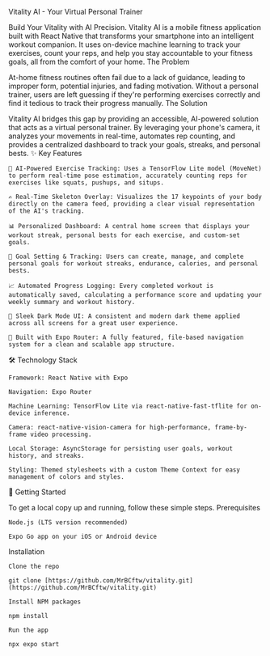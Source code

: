 Vitality AI - Your Virtual Personal Trainer

Build Your Vitality with AI Precision. Vitality AI is a mobile fitness application built with React Native that transforms your smartphone into an intelligent workout companion. It uses on-device machine learning to track your exercises, count your reps, and help you stay accountable to your fitness goals, all from the comfort of your home.
The Problem

At-home fitness routines often fail due to a lack of guidance, leading to improper form, potential injuries, and fading motivation. Without a personal trainer, users are left guessing if they're performing exercises correctly and find it tedious to track their progress manually.
The Solution

Vitality AI bridges this gap by providing an accessible, AI-powered solution that acts as a virtual personal trainer. By leveraging your phone's camera, it analyzes your movements in real-time, automates rep counting, and provides a centralized dashboard to track your goals, streaks, and personal bests.
✨ Key Features

    🤖 AI-Powered Exercise Tracking: Uses a TensorFlow Lite model (MoveNet) to perform real-time pose estimation, accurately counting reps for exercises like squats, pushups, and situps.

    ✍️ Real-Time Skeleton Overlay: Visualizes the 17 keypoints of your body directly on the camera feed, providing a clear visual representation of the AI's tracking.

    📊 Personalized Dashboard: A central home screen that displays your workout streak, personal bests for each exercise, and custom-set goals.

    🎯 Goal Setting & Tracking: Users can create, manage, and complete personal goals for workout streaks, endurance, calories, and personal bests.

    📈 Automated Progress Logging: Every completed workout is automatically saved, calculating a performance score and updating your weekly summary and workout history.

    🌙 Sleek Dark Mode UI: A consistent and modern dark theme applied across all screens for a great user experience.

    🚀 Built with Expo Router: A fully featured, file-based navigation system for a clean and scalable app structure.

🛠️ Technology Stack

    Framework: React Native with Expo

    Navigation: Expo Router

    Machine Learning: TensorFlow Lite via react-native-fast-tflite for on-device inference.

    Camera: react-native-vision-camera for high-performance, frame-by-frame video processing.

    Local Storage: AsyncStorage for persisting user goals, workout history, and streaks.

    Styling: Themed stylesheets with a custom Theme Context for easy management of colors and styles.

🚀 Getting Started

To get a local copy up and running, follow these simple steps.
Prerequisites

    Node.js (LTS version recommended)

    Expo Go app on your iOS or Android device

Installation

    Clone the repo

    git clone [https://github.com/MrBCftw/vitality.git](https://github.com/MrBCftw/vitality.git)

    Install NPM packages

    npm install

    Run the app

    npx expo start

